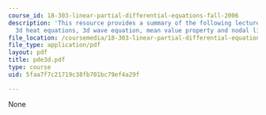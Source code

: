 ```yaml
---
course_id: 18-303-linear-partial-differential-equations-fall-2006
description: 'This resource provides a summary of the following lecture topics: the
  3d heat equations, 3d wave equation, mean value property and nodal lines.'
file_location: /coursemedia/18-303-linear-partial-differential-equations-fall-2006/5faa7f7c21719c38fb701bc79ef4a29f_pde3d.pdf
file_type: application/pdf
layout: pdf
title: pde3d.pdf
type: course
uid: 5faa7f7c21719c38fb701bc79ef4a29f

---
```

None